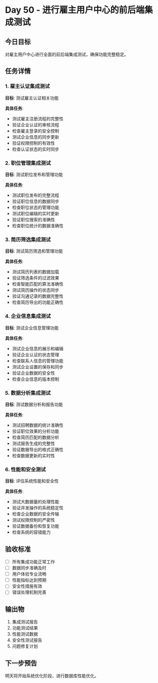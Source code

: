 # Day 50 - 进行雇主用户中心的前后端集成测试

## 今日目标
对雇主用户中心进行全面的前后端集成测试，确保功能完整稳定。

## 任务详情

### 1. 雇主认证集成测试
**目标**: 测试雇主认证相关功能

**具体任务**:
- 测试雇主注册流程的完整性
- 验证企业认证的审核流程
- 检查雇主登录的安全控制
- 测试企业信息的同步更新
- 验证权限控制的有效性
- 检查认证状态的实时同步

### 2. 职位管理集成测试
**目标**: 测试职位发布和管理功能

**具体任务**:
- 测试职位发布的完整流程
- 验证职位信息的数据同步
- 检查职位状态的管理功能
- 测试职位编辑的实时更新
- 验证职位搜索的准确性
- 检查职位统计的数据准确性

### 3. 简历筛选集成测试
**目标**: 测试简历筛选和管理功能

**具体任务**:
- 测试简历列表的数据加载
- 验证筛选条件的过滤效果
- 检查智能匹配的算法准确性
- 测试简历操作的状态同步
- 验证沟通记录的数据完整性
- 检查简历导出的功能正确性

### 4. 企业信息集成测试
**目标**: 测试企业信息管理功能

**具体任务**:
- 测试企业信息的展示和编辑
- 验证企业认证的状态管理
- 检查联系人信息的管理功能
- 测试企业设置的保存和同步
- 验证企业数据的安全性
- 检查企业信息的版本控制

### 5. 数据分析集成测试
**目标**: 测试数据分析和报告功能

**具体任务**:
- 测试招聘数据的统计准确性
- 验证职位效果的分析功能
- 检查简历匹配的数据分析
- 测试报告生成的完整性
- 验证数据导出的格式正确性
- 检查数据更新的实时性

### 6. 性能和安全测试
**目标**: 评估系统性能和安全性

**具体任务**:
- 测试大数据量的处理性能
- 验证并发操作的系统稳定性
- 检查企业数据的安全传输
- 测试权限控制的严密性
- 验证数据备份和恢复功能
- 检查系统的容错能力

## 验收标准
- [ ] 所有集成功能正常工作
- [ ] 数据同步准确及时
- [ ] 用户体验专业流畅
- [ ] 性能指标达到预期
- [ ] 安全性措施有效
- [ ] 错误处理机制完善

## 输出物
1. 集成测试报告
2. 功能测试结果
3. 性能测试数据
4. 安全性测试报告
5. 问题修复计划

## 下一步预告
明天将开始系统优化阶段，进行数据库性能优化。
